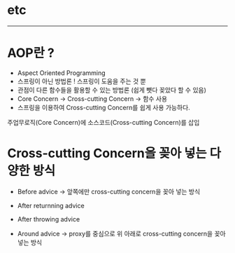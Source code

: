 # etc
--------------------------------------------

# AOP란 ?
 - Aspect Oriented Programming 
 - 스프링이 아닌 방법론 ! 스프링이 도움을 주는 것 뿐
 - 관점이 다른 함수들을 활용할 수 있는 방법론 (쉽게 뺏다 꽂았다 할 수 있음)
 - Core Concern -> Cross-cutting Concern -> 함수 사용
 - 스프링을 이용하여 Cross-cutting Concern를 쉽게 사용 가능하다.
 
 주업무로직(Core Concern)에 소스코드(Cross-cutting Concern)를 삽입
 
# Cross-cutting Concern을 꽂아 넣는 다양한 방식
 - Before advice
 	-> 앞쪽에만 cross-cutting concern을 꽂아 넣는 방식
 	
 - After returnning advice
 
 - After throwing advice
 
 - Around advice
 	-> proxy를 중심으로 위 아래로 cross-cutting concern을 꽂아 넣는 방식